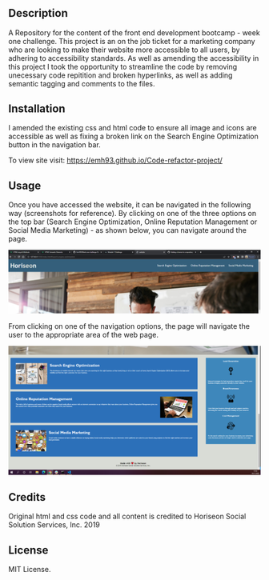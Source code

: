 # <Week-one-challenge>

## Description

A Repository for the content of the front end development bootcamp - week one challenge. This project is an on the job ticket for a marketing company who are looking to make their website more accessible to all users, by adhering to accessibility standards. As well as amending the accessibility in this project I took the opportunity to streamline the code by removing unecessary code repitition and broken hyperlinks, as well as adding semantic tagging and comments to the files.


## Installation

I amended the existing css and html code to ensure all image and icons are accessible as well as fixing a broken link on the Search Engine Optimization button in the navigation bar.  

To view site visit: https://emh93.github.io/Code-refactor-project/

## Usage

Once you have accessed the website, it can be navigated in the following way (screenshots for reference). By clicking on one of the three options on the top bar (Search Engine Optimization, Online Reputation Management or Social Media Marketing) - as shown below, you can navigate around the page.

![Image showing website navigation bar](./images-readme/Website-navigation.png)

From clicking on one of the navigation options, the page will navigate the user to the appropriate area of the web page.

![Image showing main body of web page](./images-readme/Website-main.png)  

## Credits

Original html and css code and all content is credited to Horiseon Social Solution Services, Inc. 2019

## License

MIT License.

